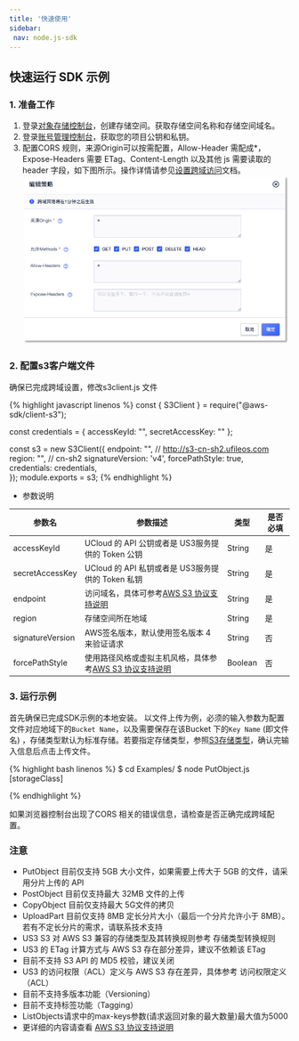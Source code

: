 ```yaml
--- 
title: '快速使用'
sidebar:
 nav: node.js-sdk
---
```


## 快速运行 SDK 示例
### 1. 准备工作
1. 登录[对象存储控制台](https://console.ucloud.cn/ufile/ufile)，创建存储空间。获取存储空间名称和存储空间域名。
2. 登录[账号管理控制台](https://console.ucloud.cn/uaccount/api_manage)，获取您的项目公钥和私钥。
3. 配置CORS 规则，来源Origin可以按需配置，Allow-Header 需配成*，Expose-Headers 需要 ETag、Content-Length 以及其他 js 需要读取的 header 字段，如下图所示。操作详情请参见[设置跨域访问](https://docs.ucloud.cn/ufile/guide/cors)文档。
![image-cors](img/cors.png)

### 2. 配置s3客户端文件
  确保已完成跨域设置，修改s3client.js 文件

    
<div class="copyable" markdown="1">
{% highlight javascript linenos %}
const { S3Client } = require("@aws-sdk/client-s3");

const credentials = {
    accessKeyId: "", 
    secretAccessKey: ""
};

const s3 = new S3Client({
    endpoint: "",  // http://s3-cn-sh2.ufileos.com
    region: "",   // cn-sh2
    signatureVersion: 'v4',
    forcePathStyle: true,   
    credentials: credentials,   
});
module.exports = s3;
{% endhighlight %}
</div>


* 参数说明

| 参数名            | 参数描述                                                                 | 类型     | 是否必填 |
| ----------------- | ----------------------------------------------------------------------- | -------- | -------- |
| accessKeyId       | UCloud 的 API 公钥或者是 US3服务提供的 Token 公钥                       | String   | 是        |
| secretAccessKey   | UCloud 的 API 私钥或者是 US3服务提供的 Token 私钥                       | String   | 是        |
| endpoint          | 访问域名，具体可参考[AWS S3 协议支持说明](https://docs.ucloud.cn/ufile/s3/s3_introduction)                                 | String   | 是        |
| region            | 存储空间所在地域                                                       | String   | 是        |
| signatureVersion  | AWS签名版本，默认使用签名版本 4 来验证请求                             | String   | 否        |
| forcePathStyle    | 使用路径风格或虚拟主机风格，具体参考[AWS S3 协议支持说明](https://docs.ucloud.cn/ufile/s3/s3_introduction)                | Boolean  | 否        |

### 3. 运行示例
首先确保已完成SDK示例的本地安装。
以文件上传为例，必须的输入参数为配置文件对应地域下的`Bucket Name`，以及需要保存在该Bucket 下的`Key Name` (即文件名) ，存储类型默认为标准存储。若要指定存储类型，参照[S3存储类型](https://docs.ucloud.cn/ufile/s3/s3_introduction)，确认完输入信息后点击上传文件。

<div class="copyable" markdown="1">
{% highlight bash linenos %}
$ cd Examples/
$ node PutObject.js <bucketName> <keyName> <filePath> [storageClass]


{% endhighlight %}
</div>

如果浏览器控制台出现了CORS 相关的错误信息，请检查是否正确完成跨域配置。
	
### 注意
* PutObject 目前仅支持 5GB 大小文件，如果需要上传大于 5GB 的文件，请采用分片上传的 API
* PostObject 目前仅支持最大 32MB 文件的上传
* CopyObject 目前仅支持最大 5G文件的拷贝
* UploadPart 目前仅支持 8MB 定长分片大小（最后一个分片允许小于 8MB）。若有不定长分片的需求，请联系技术支持
* US3 S3 对 AWS S3 兼容的存储类型及其转换规则参考 存储类型转换规则
* US3 的 ETag 计算方式与 AWS S3 存在部分差异，建议不依赖该 ETag
* 目前不支持 S3 API 的 MD5 校验，建议关闭
* US3 的访问权限（ACL）定义与 AWS S3 存在差异，具体参考 访问权限定义（ACL）
* 目前不支持多版本功能（Versioning）
* 目前不支持标签功能（Tagging）
* ListObjects请求中的max-keys参数(请求返回对象的最大数量)最大值为5000
* 更详细的内容请查看 [AWS S3 协议支持说明](https://docs.ucloud.cn/ufile/s3/s3_introduction)



